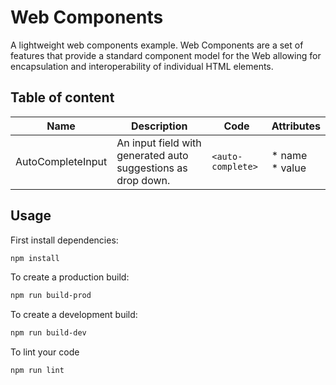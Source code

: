 # Web Components

A lightweight web components example. Web Components are a set of features that provide a standard component model for 
the Web allowing for encapsulation and interoperability of individual HTML elements.

## Table of content

| Name              | Description                                                  | Code                    | Attributes          |
|-------------------|--------------------------------------------------------------|-------------------------|---------------------|
| AutoCompleteInput | An input field with generated auto suggestions as drop down. | ``` <auto-complete> ``` | * name <br/>* value |

## Usage

First install dependencies:

```sh
npm install
```

To create a production build:

```sh
npm run build-prod
```

To create a development build:

```sh
npm run build-dev
```

To lint your code

```sh
npm run lint
```
